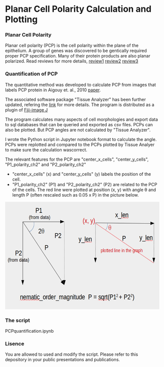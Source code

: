 # Planar Cell Polarity Calculation and Plotting

### Planar Cell Polarity

Planar cell polarity (PCP) is the cell polarity within the plane of the epithelium. A group of genes was discovered to be gentically required proper PCP specification.  Many of their protein products are also planar polarized.  Read reviews for more details, [review1](https://dev.biologists.org/content/144/2/187) [review2](http://jcb.rupress.org/content/207/2/171) [review3](https://www.ncbi.nlm.nih.gov/pubmed/19560358)


### Quantification of PCP
The quantitative method was developed to calculate PCP from images that labels PCP protein in  Aigouy et. al., 2010 [paper](https://www.cell.com/cell/fulltext/S0092-8674(10)00890-1?_returnURL=https%3A%2F%2Flinkinghub.elsevier.com%2Fretrieve%2Fpii%2FS0092867410008901%3Fshowall%3Dtrue.).  
 
The associated software package "Tissue Analyzer" has been further updated, refering the [link](https://grr.gred-clermont.fr/labmirouse/software/WebPA/) for more details.  The program is distributed as a plugin of [Fiji-image J](https://imagej.net/Fiji) 

The program calculates many aspects of cell morphologies and export data to sql databases that can be queried and exported as csv files. PCPs can also be plotted. But PCP angles are not calculated by "Tissue Analyzer".  

I wrote the Python script in Jupyter notebook format to calculate the angle. PCPs were replotted and compared to the PCPs plotted by Tissue Analyer to make sure the calculation wascorrect.

The relevant features for the PCP are "center_x_cells", "center_y_cells", "P1_polarity_ch2" and "P2_polarity_ch2"
* "center_x_cells" (x) and "center_y_cells" (y) labels the position of the cell.
* "P1_polarity_ch2" (P1) and "P2_polarity_ch2" (P2) are related to the PCP of the cells. The red line were plotted at position (x, y) with angle θ and length P (often rescaled such as 0.05 x P) in the picture below.  

<img src="illustration.png" style="width:600px;height:350px;">

### The script 

PCPquantification.ipynb

### Lisence 

You are allowed to used and modify the script.  Please refer to this depository in your public presentations and publications.
